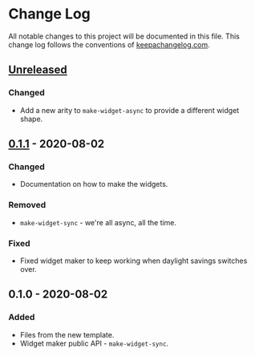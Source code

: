 # Change Log
All notable changes to this project will be documented in this file. This change log follows the conventions of [keepachangelog.com](http://keepachangelog.com/).

## [Unreleased]
### Changed
- Add a new arity to `make-widget-async` to provide a different widget shape.

## [0.1.1] - 2020-08-02
### Changed
- Documentation on how to make the widgets.

### Removed
- `make-widget-sync` - we're all async, all the time.

### Fixed
- Fixed widget maker to keep working when daylight savings switches over.

## 0.1.0 - 2020-08-02
### Added
- Files from the new template.
- Widget maker public API - `make-widget-sync`.

[Unreleased]: https://github.com/your-name/donkey/compare/0.1.1...HEAD
[0.1.1]: https://github.com/your-name/donkey/compare/0.1.0...0.1.1
